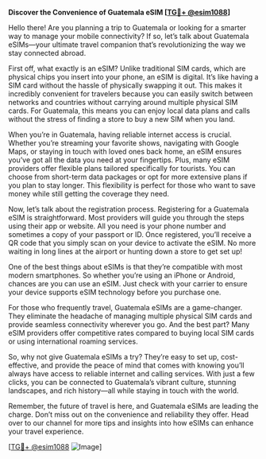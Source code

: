 **Discover the Convenience of Guatemala eSIM [[TG💪+ @esim1088](https://t.me/s/esim1088)]**

Hello there! Are you planning a trip to Guatemala or looking for a smarter way to manage your mobile connectivity? If so, let’s talk about Guatemala eSIMs—your ultimate travel companion that’s revolutionizing the way we stay connected abroad.

First off, what exactly is an eSIM? Unlike traditional SIM cards, which are physical chips you insert into your phone, an eSIM is digital. It’s like having a SIM card without the hassle of physically swapping it out. This makes it incredibly convenient for travelers because you can easily switch between networks and countries without carrying around multiple physical SIM cards. For Guatemala, this means you can enjoy local data plans and calls without the stress of finding a store to buy a new SIM when you land.

When you’re in Guatemala, having reliable internet access is crucial. Whether you’re streaming your favorite shows, navigating with Google Maps, or staying in touch with loved ones back home, an eSIM ensures you’ve got all the data you need at your fingertips. Plus, many eSIM providers offer flexible plans tailored specifically for tourists. You can choose from short-term data packages or opt for more extensive plans if you plan to stay longer. This flexibility is perfect for those who want to save money while still getting the coverage they need.

Now, let’s talk about the registration process. Registering for a Guatemala eSIM is straightforward. Most providers will guide you through the steps using their app or website. All you need is your phone number and sometimes a copy of your passport or ID. Once registered, you’ll receive a QR code that you simply scan on your device to activate the eSIM. No more waiting in long lines at the airport or hunting down a store to get set up!

One of the best things about eSIMs is that they’re compatible with most modern smartphones. So whether you’re using an iPhone or Android, chances are you can use an eSIM. Just check with your carrier to ensure your device supports eSIM technology before you purchase one.

For those who frequently travel, Guatemala eSIMs are a game-changer. They eliminate the headache of managing multiple physical SIM cards and provide seamless connectivity wherever you go. And the best part? Many eSIM providers offer competitive rates compared to buying local SIM cards or using international roaming services.

So, why not give Guatemala eSIMs a try? They’re easy to set up, cost-effective, and provide the peace of mind that comes with knowing you’ll always have access to reliable internet and calling services. With just a few clicks, you can be connected to Guatemala’s vibrant culture, stunning landscapes, and rich history—all while staying in touch with the world.

Remember, the future of travel is here, and Guatemala eSIMs are leading the charge. Don’t miss out on the convenience and reliability they offer. Head over to our channel for more tips and insights into how eSIMs can enhance your travel experience. 

[[TG💪+ @esim1088](https://t.me/s/esim1088) ![Image](https://i.postimg.cc/Y0z9fWf4/image.png)]